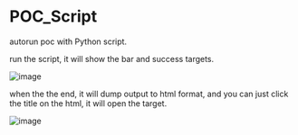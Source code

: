 # POC_Script
autorun poc with Python script.

run the script, it will show the bar and success targets.

![image](https://user-images.githubusercontent.com/31869213/188395221-3260a04f-c1c3-412c-8d4d-f53a6da71c44.png)

when the the end, it will dump output to html format, and you can just click the title on the html, it will open the target.

![image](https://user-images.githubusercontent.com/31869213/188396345-f61f5add-aa6b-45e6-8470-57ade94610be.png)
